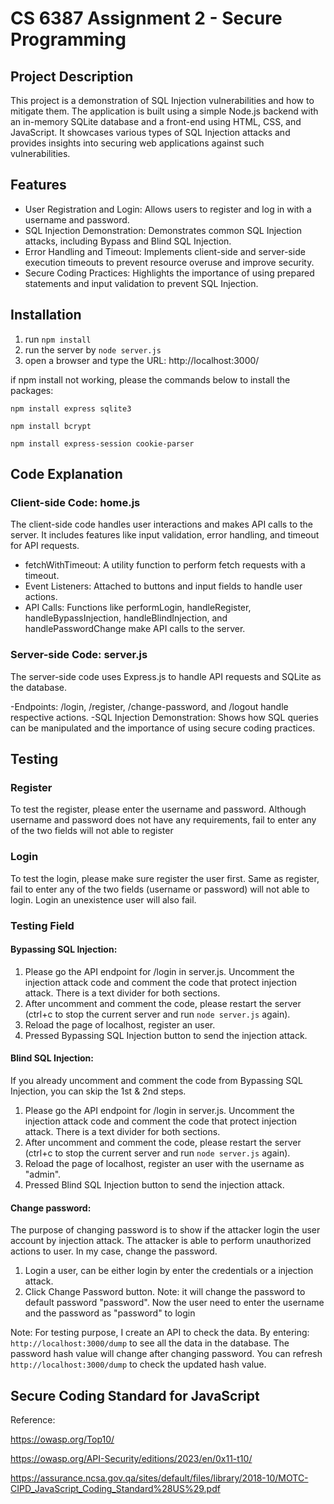 # CS 6387 Assignment 2 - Secure Programming
## Project Description
This project is a demonstration of SQL Injection vulnerabilities and how to mitigate them. The application is built using a simple Node.js backend with an in-memory SQLite database and a front-end using HTML, CSS, and JavaScript. It showcases various types of SQL Injection attacks and provides insights into securing web applications against such vulnerabilities.

## Features
- User Registration and Login: Allows users to register and log in with a username and password.
- SQL Injection Demonstration: Demonstrates common SQL Injection attacks, including Bypass and Blind SQL Injection.
- Error Handling and Timeout: Implements client-side and server-side execution timeouts to prevent resource overuse and improve security.
- Secure Coding Practices: Highlights the importance of using prepared statements and input validation to prevent SQL Injection.

## Installation
1. run `npm install`
2. run the server by `node server.js`
3. open a browser and type the URL: http://localhost:3000/

if npm install not working, please the commands below to install the packages:

`npm install express sqlite3`

`npm install bcrypt`

`npm install express-session cookie-parser`

## Code Explanation
### Client-side Code: home.js
The client-side code handles user interactions and makes API calls to the server. It includes features like input validation, error handling, and timeout for API requests.

- fetchWithTimeout: A utility function to perform fetch requests with a timeout.
- Event Listeners: Attached to buttons and input fields to handle user actions.
- API Calls: Functions like performLogin, handleRegister, handleBypassInjection, handleBlindInjection, and handlePasswordChange make API calls to the server.

### Server-side Code: server.js
The server-side code uses Express.js to handle API requests and SQLite as the database.

-Endpoints: /login, /register, /change-password, and /logout handle respective actions.
-SQL Injection Demonstration: Shows how SQL queries can be manipulated and the importance of using secure coding practices.

## Testing
### Register
To test the register, please enter the username and password. Although username and password does not have any requirements, fail to enter any of the two fields will not able to register

### Login
To test the login, please make sure register the user first. Same as register, fail to enter any of the two fields (username or password) will not able to login. Login an unexistence user will also fail.

### Testing Field
#### Bypassing SQL Injection: 
1. Please go the API endpoint for /login in server.js. Uncomment the injection attack code and comment the code that protect injection attack. There is a text divider for both sections. 
2. After uncomment and comment the code, please restart the server (ctrl+c to stop the current server and run `node server.js` again). 
3. Reload the page of localhost, register an user.
4. Pressed Bypassing SQL Injection button to send the injection attack.

#### Blind SQL Injection:
If you already uncomment and comment the code from Bypassing SQL Injection, you can skip the 1st & 2nd steps.
1. Please go the API endpoint for /login in server.js. Uncomment the injection attack code and comment the code that protect injection attack. There is a text divider for both sections. 
2. After uncomment and comment the code, please restart the server (ctrl+c to stop the current server and run `node server.js` again). 
3. Reload the page of localhost, register an user with the username as "admin".
4. Pressed Blind SQL Injection button to send the injection attack.

#### Change password:
The purpose of changing password is to show if the attacker login the user account by injection attack. The attacker is able to perform unauthorized actions to user. In my case, change the password.
1. Login a user, can be either login by enter the credentials or a injection attack.
2. Click Change Password button. Note: it will change the password to default password "password". Now the user need to enter the username and the password as "password" to login

Note: For testing purpose, I create an API to check the data. By entering: `http://localhost:3000/dump` to see all the data in the database. The password hash value will change after changing password. You can refresh `http://localhost:3000/dump` to check the updated hash value.

## Secure Coding Standard for JavaScript
Reference:

https://owasp.org/Top10/

https://owasp.org/API-Security/editions/2023/en/0x11-t10/

https://assurance.ncsa.gov.qa/sites/default/files/library/2018-10/MOTC-CIPD_JavaScript_Coding_Standard%28US%29.pdf





